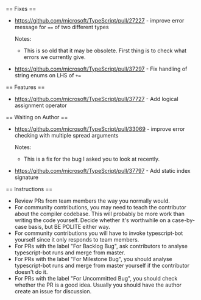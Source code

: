 == Fixes ==

* https://github.com/microsoft/TypeScript/pull/27227 - improve error message for `==` of two different types

  Notes:
  - This is so old that it may be obsolete. First thing is to check what errors we currently give.
* https://github.com/microsoft/TypeScript/pull/37297 - Fix handling of string enums on LHS of `+=`

== Features ==

* https://github.com/microsoft/TypeScript/pull/37727 - Add logical assignment operator

== Waiting on Author ==

* https://github.com/microsoft/TypeScript/pull/33069 - improve error checking with multiple spread arguments

  Notes:
  - This is a fix for the bug I asked you to look at recently.
* https://github.com/microsoft/TypeScript/pull/37797 - Add static index signature

== Instructions ==

* Review PRs from team members the way you normally would.
* For community contributions, you may need to teach the contributor about the compiler codebase. This will probably be more work than writing the code yourself. Decide whether it's worthwhile on a case-by-case basis, but BE POLITE either way.
* For community contributions you will have to invoke typescript-bot yourself since it only responds to team members.
* For PRs with the label "For Backlog Bug", ask contributors to analyse typescript-bot runs and merge from master.
* For PRs with the label "For Milestone Bug", you should analyse typescript-bot runs and merge from master yourself if the contributor doesn't do it.
* For PRs with the label "For Uncommitted Bug", you should check whether the PR is a good idea. Usually you should have the author create an issue for discussion.

